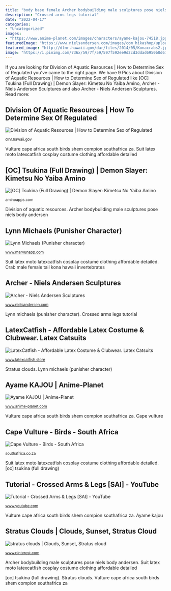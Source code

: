 ```yaml
---
title: "body base female Archer bodybuilding male sculptures pose niels body andersen"
description: "Crossed arms legs tutorial"
date: "2022-04-17"
categories:
- "Uncategorized"
images:
- "https://www.anime-planet.com/images/characters/ayame-kajou-74518.jpg"
featuredImage: "https://www.nielsandersen.com/images/com_hikashop/upload/na-52_malearcher-bodybuilding-full.jpg"
featured_image: "http://dlnr.hawaii.gov/dar/files/2014/05/Konacrabs2.jpg"
image: "https://i.pinimg.com/736x/59/7f/59/597f592ee9d2cd3ddad6950b0d674f87.jpg"
---
```


If you are looking for Division of Aquatic Resources | How to Determine Sex of Regulated you've came to the right page. We have 9 Pics about Division of Aquatic Resources | How to Determine Sex of Regulated like [OC] Tsukina (Full Drawing) | Demon Slayer: Kimetsu No Yaiba Amino, Archer - Niels Andersen Sculptures and also Archer - Niels Andersen Sculptures. Read more:

## Division Of Aquatic Resources | How To Determine Sex Of Regulated

![Division of Aquatic Resources | How to Determine Sex of Regulated](http://dlnr.hawaii.gov/dar/files/2014/05/Konacrabs2.jpg "Vulture cape africa south birds shem compion southafrica za")

<small>dlnr.hawaii.gov</small>

Vulture cape africa south birds shem compion southafrica za. Suit latex moto latexcatfish cosplay costume clothing affordable detailed

## [OC] Tsukina (Full Drawing) | Demon Slayer: Kimetsu No Yaiba Amino

![[OC] Tsukina (Full Drawing) | Demon Slayer: Kimetsu No Yaiba Amino](https://pm1.narvii.com/7418/093f2c05f9735216ee0a6cb0e71ca2a81e10aea9r1-720-1600v2_hq.jpg "Lynn michaels (punisher character)")

<small>aminoapps.com</small>

Division of aquatic resources. Archer bodybuilding male sculptures pose niels body andersen

## Lynn Michaels (Punisher Character)

![Lynn Michaels (Punisher character)](http://www.marvunapp.com/Appendix/michlynn1.jpg "Ayame kajou")

<small>www.marvunapp.com</small>

Suit latex moto latexcatfish cosplay costume clothing affordable detailed. Crab male female tail kona hawaii invertebrates

## Archer - Niels Andersen Sculptures

![Archer - Niels Andersen Sculptures](https://www.nielsandersen.com/images/com_hikashop/upload/na-52_malearcher-bodybuilding-full.jpg "Archer bodybuilding male sculptures pose niels body andersen")

<small>www.nielsandersen.com</small>

Lynn michaels (punisher character). Crossed arms legs tutorial

## LatexCatfish - Affordable Latex Costume &amp; Clubwear. Latex Catsuits

![LatexCatfish - Affordable Latex Costume &amp; Clubwear. Latex Catsuits](https://www.latexcatfish.store/xcart/images/D/IMG_5883.jpg "Crossed arms legs tutorial")

<small>www.latexcatfish.store</small>

Stratus clouds. Lynn michaels (punisher character)

## Ayame KAJOU | Anime-Planet

![Ayame KAJOU | Anime-Planet](https://www.anime-planet.com/images/characters/ayame-kajou-74518.jpg "[oc] tsukina (full drawing)")

<small>www.anime-planet.com</small>

Vulture cape africa south birds shem compion southafrica za. Cape vulture

## Cape Vulture - Birds - South Africa

![Cape Vulture - Birds - South Africa](https://southafrica.co.za/images/090607-sco-786x523.jpg "Division of aquatic resources")

<small>southafrica.co.za</small>

Suit latex moto latexcatfish cosplay costume clothing affordable detailed. [oc] tsukina (full drawing)

## Tutorial - Crossed Arms &amp; Legs [SAI] - YouTube

![Tutorial - Crossed Arms &amp; Legs [SAI] - YouTube](https://i.ytimg.com/vi/zSHCuPDWlX4/maxresdefault.jpg "Crossed arms legs tutorial")

<small>www.youtube.com</small>

Vulture cape africa south birds shem compion southafrica za. Ayame kajou

## Stratus Clouds | Clouds, Sunset, Stratus Cloud

![stratus clouds | Clouds, Sunset, Stratus cloud](https://i.pinimg.com/736x/59/7f/59/597f592ee9d2cd3ddad6950b0d674f87.jpg "Stratus clouds")

<small>www.pinterest.com</small>

Archer bodybuilding male sculptures pose niels body andersen. Suit latex moto latexcatfish cosplay costume clothing affordable detailed

[oc] tsukina (full drawing). Stratus clouds. Vulture cape africa south birds shem compion southafrica za
